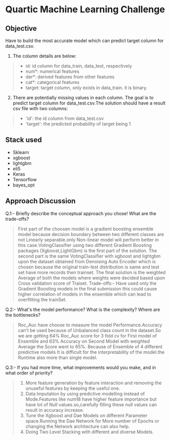 # Quartic Machine Learning Challenge

## Objective
Have to build the most accurate model which can predict target column for data_test.csv. 

1. The column details are below:
> * id: id column for data_train, data_test, respectively
> * num*: numerical features
> * der*: derived features from other features
> * cat*: categorical features
> * target: target column, only exists in data_train. it is binary.
2. There are potentially missing values in each column. The goal is to predict target column for data_test.csv.The solution should have a result csv file with two columns:
> * 'id': the id column from data_test.csv
> * 'target': the predicted probability of target being 1

## Stack used
- Sklearn
- xgboost
- lightgbm
- eli5
- Keras
- Tensorflow
- bayes_opt

## Approach Discussion
Q.1:- Briefly describe the conceptual approach you chose! What are the trade-offs?
> First part of the choosen model is a gradient boosting ensemble model because decision boundary between two different classes are not Linearly separable.only Non-linear model will perform better in this case.VotingClassifier using two different Gradient Boosting packages (Xgboost,LightGbm) is the first part of the solution.
The second part is the same VotingClassifier with xgboost and lightgbm upon the dataset obtained from Denoising Auto Encoder which is chosen because the original train-test distribution is same and test set have more records then trainset.
The final solution is the weighted Average of both the models where weights were decided based upon Cross validation score of Traiset.
Trade-offs:- Have used only the Gradient Boosting models in the final submission this could cause higher correlation of models in the ensemble which can lead to overfitting the trainSet.

Q.2:- What's the model performance? What is the complexity? Where are the bottlenecks?
> Roc_Auc have choose to measure the model Performance.Accuracy can't be used because of Unbalanced class count in the dataset.So we are getting 64% Roc_Auc score for 3 fold cv for First model of Ensemble and 63% Accuracy on Second Model with weighted Average the Score went to 65%.
Because of Ensemble of 4 different predictive models It is difficult for the interpretability of the model.the Runtime also more than single model.


Q.3:- If you had more time, what improvements would you make, and in what order of priority?
> 1. More feature generation by feature interaction and removing the unuseful features by keeping the useful one.
> 2. Data Imputation by using predictive modelling instead of Mode.Features like num18 have higher feature importance but have lot of Null values.so,carefully filling these null values can result in accuracy increase.
> 3. Tune the Xgboost and Dae Models on different Parameter space.Running the Dae Network for More number of Epochs or changing the Network architecture can also help.
> 4. Doing Two Level Stacking with different and diverse Models.
